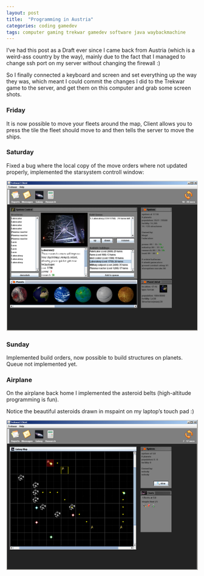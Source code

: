 ```yaml
---
layout: post
title:  "Programming in Austria"
categories: coding gamedev
tags: computer gaming trekwar gamedev software java waybackmachine
---
```

I’ve had this post as a Draft ever since I came back from Austria (which is a weird-ass country by the way), mainly due to the fact that I managed to change ssh port on my server without changing the firewall :)

So I finally connected a keyboard and screen and set everything up the way they was, which meant I could commit the changes I did to the Trekwar game to the server, and get them on this computer and grab some screen shots.

### Friday
It is now possible to move your fleets around the map, Client allows you to press the tile the fleet should move to and then tells the server to move the ships.

### Saturday
Fixed a bug where the local copy of the move orders where not updated properly, implemented the starsystem controll window:

![Trekwar starsystem control window](images/2008-trekwar-systemview.jpg)

### Sunday
Implemented build orders, now possible to build structures on planets. Queue not implemented yet.

### Airplane
On the airplane back home I implemented the asteroid belts (high-altitude programming is fun).

Notice the beautiful asteroids drawn in mspaint on my laptop’s touch pad :)

![Trekwar map and asteroids](images/2008-trekwar-austria.jpg)

